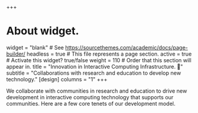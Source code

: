 +++
# About widget.
widget = "blank"  # See https://sourcethemes.com/academic/docs/page-builder/
headless = true  # This file represents a page section.
active = true  # Activate this widget? true/false
weight = 110  # Order that this section will appear in.
title = "Innovation in Interactive Computing Infrastructure. 🤝"
subtitle = "Collaborations with research and education to develop new technology."
[design]
  columns = "1"
+++

We collaborate with communities in research and education to drive new development in interactive computing technology that supports our communities.
Here are a few core tenets of our development model.
